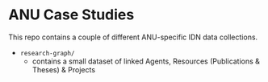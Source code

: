 # ANU Case Studies

This repo contains a couple of different ANU-specific IDN data collections.

* `research-graph/`
    * contains a small dataset of linked Agents, Resources (Publications & Theses) & Projects
